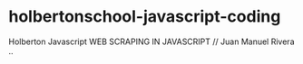 # holbertonschool-javascript-coding
Holberton Javascript
WEB SCRAPING IN JAVASCRIPT // Juan Manuel Rivera
..
